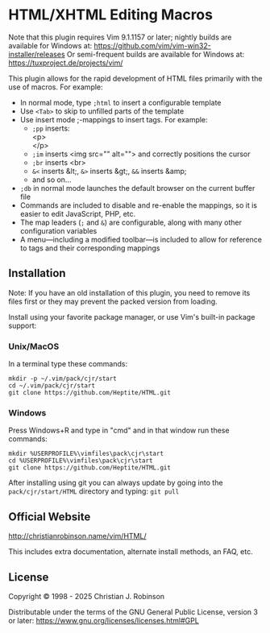 # HTML/XHTML Editing Macros

Note that this plugin requires Vim 9.1.1157 or later; nightly builds are
available for Windows at:
<https://github.com/vim/vim-win32-installer/releases>
Or semi-frequent builds are available for Windows at:
<https://tuxproject.de/projects/vim/>

This plugin allows for the rapid development of HTML files primarily with the
use of macros. For example:

* In normal mode, type `;html` to insert a configurable template
* Use `<Tab>` to skip to unfilled parts of the template
* Use insert mode ;-mappings to insert tags. For example:
  * `;pp` inserts:  
    &lt;p&gt;  
    &lt;/p&gt;
  * `;im` inserts &lt;img src="" alt=""&gt; and correctly positions the cursor
  * `;br` inserts &lt;br&gt;
  * `&<` inserts &amp;lt;, `&>` inserts &amp;gt;, `&&` inserts &amp;amp;
  * and so on...
* `;db` in normal mode launches the default browser on the current buffer file
* Commands are included to disable and re-enable the mappings, so it is easier
  to edit JavaScript, PHP, etc.
* The map leaders (`;` and `&`) are configurable, along with many other
  configuration variables
* A menu―including a modified toolbar―is included to allow for reference to
  tags and their corresponding mappings

## Installation

Note: If you have an old installation of this plugin, you need to remove its
files first or they may prevent the packed version from loading.

Install using your favorite package manager, or use Vim's built-in package
support:

### Unix/MacOS

In a terminal type these commands:

```
mkdir -p ~/.vim/pack/cjr/start
cd ~/.vim/pack/cjr/start
git clone https://github.com/Heptite/HTML.git
```

### Windows

Press Windows+R and type in "cmd" and in that window run these commands:

```
mkdir %USERPROFILE%\vimfiles\pack\cjr\start
cd %USERPROFILE%\vimfiles\pack\cjr\start
git clone https://github.com/Heptite/HTML.git
```

After installing using git you can always update by going into the
`pack/cjr/start/HTML` directory and typing: `git pull`

## Official Website

<http://christianrobinson.name/vim/HTML/>

This includes extra documentation, alternate install methods, an FAQ, etc.

## License

Copyright © 1998 - 2025 Christian J. Robinson

Distributable under the terms of the GNU General Public License, version 3 or
later:  <https://www.gnu.org/licenses/licenses.html#GPL>
